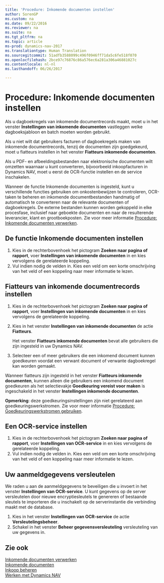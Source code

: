 ```yaml
---
title: 'Procedure: Inkomende documenten instellen'
author: SorenGP
ms.custom: na
ms.date: 09/22/2016
ms.reviewer: na
ms.suite: na
ms.tgt_pltfrm: na
ms.topic: article
ms-prod: dynamics-nav-2017
ms.translationtype: Human Translation
ms.sourcegitcommit: 51adfb3588099c496f0946ff71da5c6fe518f070
ms.openlocfilehash: 2bce97c76876c86a576ec6a281a306a46881027c
ms.contentlocale: nl-nl
ms.lasthandoff: 06/26/2017

---
```


# <a name="how-to-set-up-incoming-documents"></a>Procedure: Inkomende documenten instellen
Als u dagboekregels van inkomende documentrecords maakt, moet u in het venster **Instellingen van inkomende documenten** vastleggen welke dagboeksjabloon en batch moeten worden gebruikt.

Als u niet wilt dat gebruikers facturen of dagboekregels maken van inkomende documentrecords, tenzij de documenten zijn goedgekeurd, moet u fiatteurs instellen in het venster **Fiatteurs inkomende documenten**.

Als u PDF- en afbeeldingsbestanden naar elektronische documenten wilt omzetten waarnaar u kunt converteren, bijvoorbeeld inkoopfacturen in Dynamics NAV, moet u eerst de OCR-functie instellen en de service inschakelen.

Wanneer de functie Inkomende documenten is ingesteld, kunt u verschillende functies gebruiken om onkostenbewijzen te controleren, OCR-taken te beheren en inkomende documentbestanden handmatig of automatisch te converteren naar de relevante documenten of dagboekregels. De externe bestanden kunnen worden gekoppeld in elke procesfase, inclusief naar geboekte documenten en naar de resulterende leverancier, klant en grootboekposten. Zie voor meer informatie [Procedure: Inkomende documenten verwerken](across-process-income-documents.md).

## <a name="to-set-up-the-incoming-documents-feature"></a>De functie Inkomende documenten instellen
1. Kies in de rechterbovenhoek het pictogram **Zoeken naar pagina of rapport**, voer **Instellingen van inkomende documenten** in en kies vervolgens de gerelateerde koppeling.
2. Vul indien nodig de velden in. Kies een veld om een korte omschrijving van het veld of een koppeling naar meer informatie te lezen.

## <a name="to-set-up-approvers-of-incoming-document-records"></a>Fiatteurs van inkomende documentrecords instellen
1. Kies in de rechterbovenhoek het pictogram **Zoeken naar pagina of rapport**, voer **Instellingen van inkomende documenten** in en kies vervolgens de gerelateerde koppeling.  
2. Kies in het venster **Instellingen van inkomende documenten** de actie **Fiatteurs**.

    Het venster **Fiatteurs inkomende documenten** bevat alle gebruikers die zijn ingesteld in uw Dynamics NAV.  
3. Selecteer een of meer gebruikers die een inkomend document kunnen goedkeuren voordat een verwant document of verwante dagboekregel kan worden gemaakt.

Wanneer fiatteurs zijn ingesteld in het venster **Fiatteurs inkomende documenten**, kunnen alleen die gebruikers een inkomend document goedkeuren als het selectievakje **Goedkeuring vereist voor maken** is ingeschakeld in het venster **Instellingen inkomende documenten**.

**Opmerking**: deze goedkeuringsinstellingen zijn niet gerelateerd aan goedkeuringswerkstromen. Zie voor meer informatie [Procedure: Goedkeuringswerkstromen gebruiken](across-how-use-approval-workflows.md).

## <a name="to-set-up-an-ocr-service"></a>Een OCR-service instellen
1. Kies in de rechterbovenhoek het pictogram **Zoeken naar pagina of rapport**, voer **Instellingen van OCR-service** in en kies vervolgens de gerelateerde koppeling.
2. Vul indien nodig de velden in. Kies een veld om een korte omschrijving van het veld of een koppeling naar meer informatie te lezen.


## <a name="to-encrypt-your-login-information"></a>Uw aanmeldgegevens versleutelen
We raden u aan de aanmeldgegevens te beveiligen die u invoert in het venster **Instellingen van OCR-service**. U kunt gegevens op de server versleutelen door nieuwe encryptiesleutels te genereren of bestaande sleutels te importeren die u inschakelt op de serverinstantie die verbinding maakt met de database.

1. Kies in het venster **Instellingen van OCR-service** de actie **Versleutelingsbeheer**.
2. Schakel in het venster **Beheer gegevensversleuteling** versleuteling van uw gegevens in.

## <a name="see-also"></a>Zie ook  
[Inkomende documenten verwerken](across-process-income-documents.md)  
[Inkomende documenten](across-income-documents.md)  
[Inkoop beheren](purchasing-manage-purchasing.md)  
[Werken met Dynamics NAV](ui-work-product.md)

